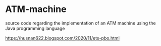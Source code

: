 # ATM-machine
source code regarding the implementation of an ATM machine using the Java programming language

https://husnan622.blogspot.com/2020/11/ets-pbo.html

